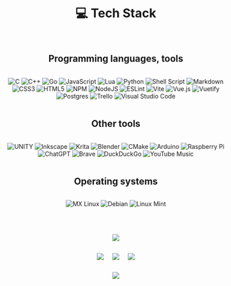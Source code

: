 <h1 align="center">💻 Tech Stack</h1>
<br>

<h2 align="center">Programming languages, tools</h2>

<div align="center" style="display: flex; justify-content: center; gap: 20px;">

![C](https://img.shields.io/badge/c-%2300599C.svg?style=for-the-badge&logo=c&logoColor=white)
![C++](https://img.shields.io/badge/c++-%2300599C.svg?style=for-the-badge&logo=c%2B%2B&logoColor=white)
![Go](https://img.shields.io/badge/go-%2300ADD8.svg?style=for-the-badge&logo=go&logoColor=white)
![JavaScript](https://img.shields.io/badge/javascript-%23323330.svg?style=for-the-badge&logo=javascript&logoColor=%23F7DF1E)
![Lua](https://img.shields.io/badge/lua-%232C2D72.svg?style=for-the-badge&logo=lua&logoColor=white)
![Python](https://img.shields.io/badge/python-3670A0?style=for-the-badge&logo=python&logoColor=ffdd54)
![Shell Script](https://img.shields.io/badge/shell_script-%23121011.svg?style=for-the-badge&logo=gnu-bash&logoColor=white)
![Markdown](https://img.shields.io/badge/markdown-%23000000.svg?style=for-the-badge&logo=markdown&logoColor=white)
![CSS3](https://img.shields.io/badge/css3-%231572B6.svg?style=for-the-badge&logo=css3&logoColor=white)
![HTML5](https://img.shields.io/badge/html5-%23E34F26.svg?style=for-the-badge&logo=html5&logoColor=white)
![NPM](https://img.shields.io/badge/NPM-%23000000.svg?style=for-the-badge&logo=npm&logoColor=white)
![NodeJS](https://img.shields.io/badge/node.js-6DA55F?style=for-the-badge&logo=node.js&logoColor=white)
![ESLint](https://img.shields.io/badge/ESLint-4B3263?style=for-the-badge&logo=eslint&logoColor=white)
![Vite](https://img.shields.io/badge/vite-%23646CFF.svg?style=for-the-badge&logo=vite&logoColor=white)
![Vue.js](https://img.shields.io/badge/vuejs-%2335495e.svg?style=for-the-badge&logo=vuedotjs&logoColor=%234FC08D)
![Vuetify](https://img.shields.io/badge/Vuetify-1867C0?style=for-the-badge&logo=vuetify&logoColor=AEDDFF)
![Postgres](https://img.shields.io/badge/postgres-%23316192.svg?style=for-the-badge&logo=postgresql&logoColor=white)
![Trello](https://img.shields.io/badge/Trello-%23026AA7.svg?style=for-the-badge&logo=Trello&logoColor=white)
![Visual Studio Code](https://img.shields.io/badge/Visual%20Studio%20Code-0078d7.svg?style=for-the-badge&logo=visual-studio-code&logoColor=white)

</div>

<h2 align="center">Other tools</h2>

<div align="center" style="display: flex; justify-content: center; gap: 20px;">

![UNITY](https://img.shields.io/badge/Unity-%2320232a.svg?style=for-the-badge&logo=unity&logoColor=white)
![Inkscape](https://img.shields.io/badge/Inkscape-e0e0e0?style=for-the-badge&logo=inkscape&logoColor=080A13)
![Krita](https://img.shields.io/badge/Krita-203759?style=for-the-badge&logo=krita&logoColor=EEF37B)
![Blender](https://img.shields.io/badge/blender-%23F5792A.svg?style=for-the-badge&logo=blender&logoColor=white)
![CMake](https://img.shields.io/badge/CMake-%23008FBA.svg?style=for-the-badge&logo=cmake&logoColor=white)
![Arduino](https://img.shields.io/badge/-Arduino-00979D?style=for-the-badge&logo=Arduino&logoColor=white)
![Raspberry Pi](https://img.shields.io/badge/-RaspberryPi-C51A4A?style=for-the-badge&logo=Raspberry-Pi)
![ChatGPT](https://img.shields.io/badge/chatGPT-74aa9c?style=for-the-badge&logo=openai&logoColor=white)
![Brave](https://img.shields.io/badge/Brave-FB542B?style=for-the-badge&logo=Brave&logoColor=white)
![DuckDuckGo](https://img.shields.io/badge/duckduckgo-de5833?style=for-the-badge&logo=duckduckgo&logoColor=white)
![YouTube Music](https://img.shields.io/badge/YouTube_Music-FF0000?style=for-the-badge&logo=youtube-music&logoColor=white)

</div>

<h2 align="center">Operating systems</h2>

<div align="center" style="display: flex; justify-content: center; gap: 20px;">

![MX Linux](https://img.shields.io/badge/-MX%20Linux-%23000000?style=for-the-badge&logo=MXlinux&logoColor=white)
![Debian](https://img.shields.io/badge/Debian-D70A53?style=for-the-badge&logo=debian&logoColor=white)
![Linux Mint](https://img.shields.io/badge/Linux%20Mint-87CF3E?style=for-the-badge&logo=Linux%20Mint&logoColor=white)

</div>

<br>
<br>
<div align="center" style="display: flex; justify-content: center; gap: 20px;">


![](http://github-profile-summary-cards.vercel.app/api/cards/profile-details?username=smugg99&theme=github_dark)

</div>

<div align="center" style="display: flex; justify-content: center; gap: 20px;">

  ![](http://github-profile-summary-cards.vercel.app/api/cards/repos-per-language?username=smugg99&theme=github_dark)

  ![](http://github-profile-summary-cards.vercel.app/api/cards/most-commit-language?username=smugg99&theme=github_dark)

  ![](http://github-profile-summary-cards.vercel.app/api/cards/stats?username=smugg99&theme=github_dark)

</div>

<div align="center" style="display: flex; justify-content: center; gap: 20px;">

  [![](https://visitcount.itsvg.in/api?id=smugg99&icon=5&color=12)](https://visitcount.itsvg.in)

</div>
